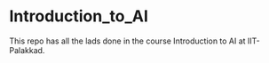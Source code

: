 # Introduction_to_AI
This repo has all the lads done in the course Introduction to AI at IIT-Palakkad.
